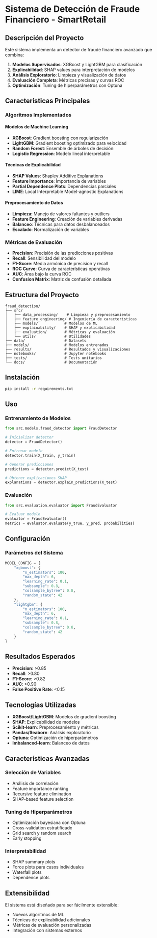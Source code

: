 # Sistema de Detección de Fraude Financiero - SmartRetail

## Descripción del Proyecto

Este sistema implementa un detector de fraude financiero avanzado que combina:

1. **Modelos Supervisados**: XGBoost y LightGBM para clasificación
2. **Explicabilidad**: SHAP values para interpretación de modelos
3. **Análisis Exploratorio**: Limpieza y visualización de datos
4. **Evaluación Completa**: Métricas precisas y curvas ROC
5. **Optimización**: Tuning de hiperparámetros con Optuna

## Características Principales

### Algoritmos Implementados

#### Modelos de Machine Learning
- **XGBoost**: Gradient boosting con regularización
- **LightGBM**: Gradient boosting optimizado para velocidad
- **Random Forest**: Ensemble de árboles de decisión
- **Logistic Regression**: Modelo lineal interpretable

#### Técnicas de Explicabilidad
- **SHAP Values**: Shapley Additive Explanations
- **Feature Importance**: Importancia de variables
- **Partial Dependence Plots**: Dependencias parciales
- **LIME**: Local Interpretable Model-agnostic Explanations

#### Preprocesamiento de Datos
- **Limpieza**: Manejo de valores faltantes y outliers
- **Feature Engineering**: Creación de variables derivadas
- **Balanceo**: Técnicas para datos desbalanceados
- **Escalado**: Normalización de variables

### Métricas de Evaluación

- **Precision**: Precisión de las predicciones positivas
- **Recall**: Sensibilidad del modelo
- **F1-Score**: Media armónica de precision y recall
- **ROC Curve**: Curva de características operativas
- **AUC**: Área bajo la curva ROC
- **Confusion Matrix**: Matriz de confusión detallada

## Estructura del Proyecto

```
fraud_detection/
├── src/
│   ├── data_processing/    # Limpieza y preprocesamiento
│   ├── feature_engineering/ # Ingeniería de características
│   ├── models/            # Modelos de ML
│   ├── explainability/    # SHAP y explicabilidad
│   ├── evaluation/        # Métricas y evaluación
│   └── utils/             # Utilidades
├── data/                  # Datasets
├── models/                # Modelos entrenados
├── results/               # Resultados y visualizaciones
├── notebooks/             # Jupyter notebooks
├── tests/                 # Tests unitarios
└── docs/                  # Documentación
```

## Instalación

```bash
pip install -r requirements.txt
```

## Uso

### Entrenamiento de Modelos

```python
from src.models.fraud_detector import FraudDetector

# Inicializar detector
detector = FraudDetector()

# Entrenar modelo
detector.train(X_train, y_train)

# Generar predicciones
predictions = detector.predict(X_test)

# Obtener explicaciones SHAP
explanations = detector.explain_predictions(X_test)
```

### Evaluación

```python
from src.evaluation.evaluator import FraudEvaluator

# Evaluar modelo
evaluator = FraudEvaluator()
metrics = evaluator.evaluate(y_true, y_pred, probabilities)
```

## Configuración

### Parámetros del Sistema

```python
MODEL_CONFIG = {
    "xgboost": {
        "n_estimators": 100,
        "max_depth": 6,
        "learning_rate": 0.1,
        "subsample": 0.8,
        "colsample_bytree": 0.8,
        "random_state": 42
    },
    "lightgbm": {
        "n_estimators": 100,
        "max_depth": 6,
        "learning_rate": 0.1,
        "subsample": 0.8,
        "colsample_bytree": 0.8,
        "random_state": 42
    }
}
```

## Resultados Esperados

- **Precision**: >0.85
- **Recall**: >0.80
- **F1-Score**: >0.82
- **AUC**: >0.90
- **False Positive Rate**: <0.15

## Tecnologías Utilizadas

- **XGBoost/LightGBM**: Modelos de gradient boosting
- **SHAP**: Explicabilidad de modelos
- **Scikit-learn**: Preprocesamiento y métricas
- **Pandas/Seaborn**: Análisis exploratorio
- **Optuna**: Optimización de hiperparámetros
- **Imbalanced-learn**: Balanceo de datos

## Características Avanzadas

### Selección de Variables
- Análisis de correlación
- Feature importance ranking
- Recursive feature elimination
- SHAP-based feature selection

### Tuning de Hiperparámetros
- Optimización bayesiana con Optuna
- Cross-validation estratificado
- Grid search y random search
- Early stopping

### Interpretabilidad
- SHAP summary plots
- Force plots para casos individuales
- Waterfall plots
- Dependence plots

## Extensibilidad

El sistema está diseñado para ser fácilmente extensible:

- Nuevos algoritmos de ML
- Técnicas de explicabilidad adicionales
- Métricas de evaluación personalizadas
- Integración con sistemas externos 